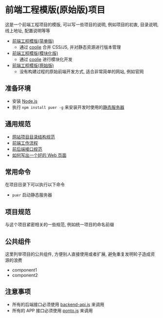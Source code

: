 # 前端工程模版(原始版)项目

这是一个前端工程项目的模版, 可以写一些项目的说明, 例如项目的初衷, 目录说明, 线上地址, 配置说明等等

* [前端工程模版(简单版)](https://github.com/f2e-journey/f2e-project-boilerplate)
  * 通过 [coolie](https://coolie.ydr.me/introduction/advantage/) 合并 CSS/JS, 并对静态资源进行版本管理
* [前端工程模版(模块化版)](https://github.com/f2e-journey/f2e-project-boilerplate/tree/module-coolie)
  * 通过 [coolie](https://coolie.ydr.me/guide/build-chunk-module/) 进行模块化开发
* [前端工程模版(原始版)](https://github.com/f2e-journey/f2e-project-boilerplate/tree/native)
  * 没有构建过程的原始前端开发方式, 适合非常简单的网站, 例如官网

## 准备环境

* 安装 [Node.js](https://nodejs.org/)
* 执行 `npm install puer -g` 来安装开发时使用的[静态服务器](https://github.com/leeluolee/puer)

## 通用规范

* [网站项目目录结构规范](https://github.com/appbone/mobile-spa-boilerplate/blob/master/directory.md)
* [前端工作流程](https://github.com/f2e-journey/treasure/blob/master/workflow.md)
* [前后端接口规范](https://github.com/f2e-journey/treasure/blob/master/api.md)
* [如何写出一个好的 Web 页面](https://github.com/f2e-journey/xueqianban/issues/11)

## 常用命令

在项目目录下可以执行以下命令

* `puer` 启动静态服务器

## 项目规范

与这个项目紧密相关的一些规范, 例如统一项目的命名前缀

## 公共组件

这里列举项目的公共组件, 方便别人直接使用或者扩展, 避免重复发明轮子造成资源的浪费

* component1
* component2

## 注意事项

* 所有的后端接口必须使用 [backend-api.js](https://github.com/ufologist/backend-api) 来调用
* 所有的 APP 接口必须使用 [ponto.js](https://github.com/Wikia/ponto) 来调用